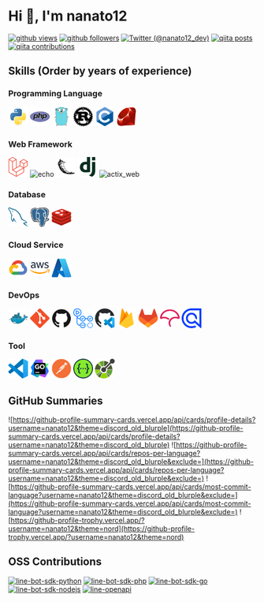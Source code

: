 # Hi 👋, I'm nanato12
  
[![github views](https://komarev.com/ghpvc/?username=nanato12&style=flat)](https://github.com/nanato12) [![github followers](https://img.shields.io/github/followers/nanato12?style=flat&logo=github)](https://github.com/nanato12) [![Twitter (@nanato12_dev)](https://img.shields.io/twitter/follow/nanato12_dev?style=flat&logo=x&color=blue)](https://qiita.com/nanato12) [![qiita posts](https://qiita-badge.apiapi.app/s/nanato12/posts.svg)](https://qiita.com/nanato12) [![qiita contributions](https://qiita-badge.apiapi.app/s/nanato12/contributions.svg)](https://qiita.com/nanato12)  

## Skills (Order by years of experience)

### Programming Language
  
<img src="https://raw.githubusercontent.com/devicons/devicon/master/icons/python/python-original.svg" alt="python" width="40" height="40" /> <img src="https://raw.githubusercontent.com/devicons/devicon/master/icons/php/php-original.svg" alt="php" width="40" height="40" /> <img src="https://raw.githubusercontent.com/devicons/devicon/master/icons/go/go-original.svg" alt="go" width="40" height="40" /> <img src="https://raw.githubusercontent.com/devicons/devicon/master/icons/rust/rust-original.svg" alt="rust" width="40" height="40" /> <img src="https://raw.githubusercontent.com/devicons/devicon/master/icons/c/c-original.svg" alt="c" width="40" height="40" /> <img src="https://raw.githubusercontent.com/devicons/devicon/master/icons/ruby/ruby-original.svg" alt="ruby" width="40" height="40" />  

### Web Framework
  
<img src="https://raw.githubusercontent.com/devicons/devicon/master/icons/laravel/laravel-original.svg" alt="laravel" width="40" height="40" /> <img src="https://echo.labstack.com/img/logo-light.svg" alt="echo" width="160" height="40" /> <img src="https://raw.githubusercontent.com/devicons/devicon/master/icons/flask/flask-original.svg" alt="flask" width="40" height="40" /> <img src="https://raw.githubusercontent.com/devicons/devicon/master/icons/django/django-plain.svg" alt="django" width="40" height="40" /> <img src="https://actix.rs/img/logo.png" alt="actix_web" width="40" height="40" />  

### Database
  
<img src="https://raw.githubusercontent.com/devicons/devicon/master/icons/mysql/mysql-original.svg" alt="mysql" width="40" height="40" /> <img src="https://raw.githubusercontent.com/devicons/devicon/master/icons/postgresql/postgresql-original.svg" alt="postgresql" width="40" height="40" /> <img src="https://raw.githubusercontent.com/devicons/devicon/master/icons/redis/redis-original.svg" alt="redis" width="40" height="40" />  

### Cloud Service
  
<img src="https://raw.githubusercontent.com/devicons/devicon/master/icons/googlecloud/googlecloud-original.svg" alt="googlecloud" width="40" height="40" /> <img src="https://raw.githubusercontent.com/devicons/devicon/master/icons/amazonwebservices/amazonwebservices-original-wordmark.svg" alt="amazonwebservices" width="40" height="40" /> <img src="https://raw.githubusercontent.com/devicons/devicon/master/icons/azure/azure-original.svg" alt="azure" width="40" height="40" />  

### DevOps
  
<img src="https://raw.githubusercontent.com/devicons/devicon/master/icons/docker/docker-original.svg" alt="docker" width="40" height="40" /> <img src="https://raw.githubusercontent.com/devicons/devicon/master/icons/git/git-original.svg" alt="git" width="40" height="40" /> <img src="https://raw.githubusercontent.com/devicons/devicon/master/icons/github/github-original.svg" alt="github" width="40" height="40" /> <img src="https://raw.githubusercontent.com/devicons/devicon/master/icons/githubactions/githubactions-original.svg" alt="githubactions" width="40" height="40" /> <img src="https://raw.githubusercontent.com/devicons/devicon/master/icons/githubcodespaces/githubcodespaces-original.svg" alt="githubcodespaces" width="40" height="40" /> <img src="https://raw.githubusercontent.com/devicons/devicon/master/icons/firebase/firebase-original.svg" alt="firebase" width="40" height="40" /> <img src="https://raw.githubusercontent.com/devicons/devicon/master/icons/gitlab/gitlab-original.svg" alt="gitlab" width="40" height="40" /> <img src="https://raw.githubusercontent.com/devicons/devicon/master/icons/codecov/codecov-plain.svg" alt="codecov" width="40" height="40" /> <img src="https://raw.githubusercontent.com/devicons/devicon/master/icons/algolia/algolia-original.svg" alt="algolia" width="40" height="40" />  

### Tool
  
<img src="https://raw.githubusercontent.com/devicons/devicon/master/icons/vscode/vscode-original.svg" alt="vscode" width="40" height="40" /> <img src="https://raw.githubusercontent.com/devicons/devicon/master/icons/goland/goland-original.svg" alt="goland" width="40" height="40" /> <img src="https://raw.githubusercontent.com/devicons/devicon/master/icons/postman/postman-original.svg" alt="postman" width="40" height="40" /> <img src="https://raw.githubusercontent.com/devicons/devicon/master/icons/swagger/swagger-original.svg" alt="swagger" width="40" height="40" /> <img src="https://raw.githubusercontent.com/devicons/devicon/master/icons/openapi/openapi-original.svg" alt="openapi" width="40" height="40" />  

## GitHub Summaries
  
![https://github-profile-summary-cards.vercel.app/api/cards/profile-details?username=nanato12&theme=discord_old_blurple](https://github-profile-summary-cards.vercel.app/api/cards/profile-details?username=nanato12&theme=discord_old_blurple) ![https://github-profile-summary-cards.vercel.app/api/cards/repos-per-language?username=nanato12&theme=discord_old_blurple&exclude=](https://github-profile-summary-cards.vercel.app/api/cards/repos-per-language?username=nanato12&theme=discord_old_blurple&exclude=) ![https://github-profile-summary-cards.vercel.app/api/cards/most-commit-language?username=nanato12&theme=discord_old_blurple&exclude=](https://github-profile-summary-cards.vercel.app/api/cards/most-commit-language?username=nanato12&theme=discord_old_blurple&exclude=) ![https://github-profile-trophy.vercel.app/?username=nanato12&theme=nord](https://github-profile-trophy.vercel.app/?username=nanato12&theme=nord)  

## OSS Contributions
  
[![line-bot-sdk-python](https://github-readme-stats.vercel.app/api/pin?username=line&repo=line-bot-sdk-python)](https://github.com/line/line-bot-sdk-python) [![line-bot-sdk-php](https://github-readme-stats.vercel.app/api/pin?username=line&repo=line-bot-sdk-php)](https://github.com/line/line-bot-sdk-php) [![line-bot-sdk-go](https://github-readme-stats.vercel.app/api/pin?username=line&repo=line-bot-sdk-go)](https://github.com/line/line-bot-sdk-go) [![line-bot-sdk-nodejs](https://github-readme-stats.vercel.app/api/pin?username=line&repo=line-bot-sdk-nodejs)](https://github.com/line/line-bot-sdk-nodejs) [![line-openapi](https://github-readme-stats.vercel.app/api/pin?username=line&repo=line-openapi)](https://github.com/line/line-openapi)
